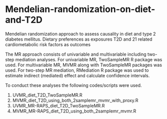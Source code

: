 # Mendelian-randomization-on-diet-and-T2D

Mendelian randomization approach to assess causality in diet and type 2 diabetes mellitus.
Dietary preferences as exposures 
T2D and 21 related cardiometabolic risk factors as outcomes

The MR approach consists of univariable and multivariable including two-step mediation analyses. 
  For univariable MR, TwoSampleMR R package was used.
  For multivariable MR, MVMR along with TwoSampleMR packages was used.
  For two-step MR mediation, RMediation R package was used to estimate indirect (mediated) effect and calculate confidence intervals.
  
To conduct these analyses the following codes/scripts were used.
  1. UVMR_diet_T2D_TwoSampleMR.R
  2. MVMR_diet_T2D_using_both_2samplemr_mvmr_with_proxy.R
  3. UVMR_MR-RAPS_diet_T2D_TwoSampleMR.R
  4. MVMR_MR-RAPS_diet_T2D_using_both_2samplemr_mvmr.R
     
